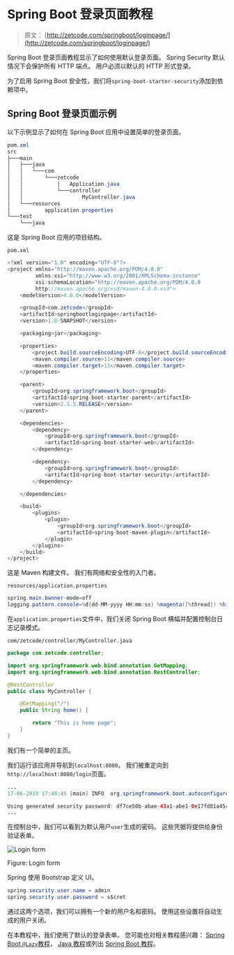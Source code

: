 # Spring Boot 登录页面教程

> 原文： [http://zetcode.com/springboot/loginpage/](http://zetcode.com/springboot/loginpage/)

Spring Boot 登录页面教程显示了如何使用默认登录页面。 Spring Security 默认情况下会保护所有 HTTP 端点。 用户必须以默认的 HTTP 形式登录。

为了启用 Spring Boot 安全性，我们将`spring-boot-starter-security`添加到依赖项中。

## Spring Boot 登录页面示例

以下示例显示了如何在 Spring Boot 应用中设置简单的登录页面。

```java
pom.xml
src
├───main
│   ├───java
│   │   └───com
│   │       └───zetcode
│   │           │   Application.java
│   │           └───controller
│   │                   MyController.java
│   └───resources
│           application.properties
└───test
    └───java

```

这是 Spring Boot 应用的项目结构。

`pom.xml`

```java
<?xml version="1.0" encoding="UTF-8"?>
<project xmlns="http://maven.apache.org/POM/4.0.0"
         xmlns:xsi="http://www.w3.org/2001/XMLSchema-instance"
         xsi:schemaLocation="http://maven.apache.org/POM/4.0.0
         http://maven.apache.org/xsd/maven-4.0.0.xsd">
    <modelVersion>4.0.0</modelVersion>

    <groupId>com.zetcode</groupId>
    <artifactId>springbootloginpage</artifactId>
    <version>1.0-SNAPSHOT</version>

    <packaging>jar</packaging>

    <properties>
        <project.build.sourceEncoding>UTF-8</project.build.sourceEncoding>
        <maven.compiler.source>11</maven.compiler.source>
        <maven.compiler.target>11</maven.compiler.target>
    </properties>

    <parent>
        <groupId>org.springframework.boot</groupId>
        <artifactId>spring-boot-starter-parent</artifactId>
        <version>2.1.5.RELEASE</version>
    </parent>

    <dependencies>
        <dependency>
            <groupId>org.springframework.boot</groupId>
            <artifactId>spring-boot-starter-web</artifactId>
        </dependency>

        <dependency>
            <groupId>org.springframework.boot</groupId>
            <artifactId>spring-boot-starter-security</artifactId>
        </dependency>

    </dependencies>

    <build>
        <plugins>
            <plugin>
                <groupId>org.springframework.boot</groupId>
                <artifactId>spring-boot-maven-plugin</artifactId>
            </plugin>
        </plugins>
    </build>
</project>

```

这是 Maven 构建文件。 我们有网络和安全性的入门者。

`resources/application.properties`

```java
spring.main.banner-mode=off
logging.pattern.console=%d{dd-MM-yyyy HH:mm:ss} %magenta([%thread]) %highlight(%-5level) %logger.%M - %msg%n

```

在`application.properties`文件中，我们关闭 Spring Boot 横幅并配置控制台日志记录模式。

`com/zetcode/controller/MyController.java`

```java
package com.zetcode.controller;

import org.springframework.web.bind.annotation.GetMapping;
import org.springframework.web.bind.annotation.RestController;

@RestController
public class MyController {

    @GetMapping("/")
    public String home() {

        return "This is home page";
    }
}

```

我们有一个简单的主页。

我们运行该应用并导航到`localhost:8080`。 我们被重定向到`http://localhost:8080/login`页面。

```java
...
17-06-2019 17:48:45 [main] INFO  org.springframework.boot.autoconfigure.security.servlet.UserDetailsServiceAutoConfiguration.getOrDeducePassword -

Using generated security password: df7ce50b-abae-43a1-abe1-0e17fd81a454
...

```

在控制台中，我们可以看到为默认用户`user`生成的密码。 这些凭据将提供给身份验证表单。

![Login form](img/44d6f00ded626075f24cc6e05aea57eb.jpg)

Figure: Login form

Spring 使用 Bootstrap 定义 UI。

```java
spring.security.user.name = admin
spring.security.user.password = s$cret

```

通过这两个选项，我们可以拥有一个新的用户名和密码。 使用这些设置将自动生成的用户关闭。

在本教程中，我们使用了默认的登录表单。 您可能也对相关教程感兴趣： [Spring Boot `@Lazy`教程](/springboot/lazybean/)， [Java 教程](/lang/java/)或列出 [Spring Boot 教程](/all/#springboot)。